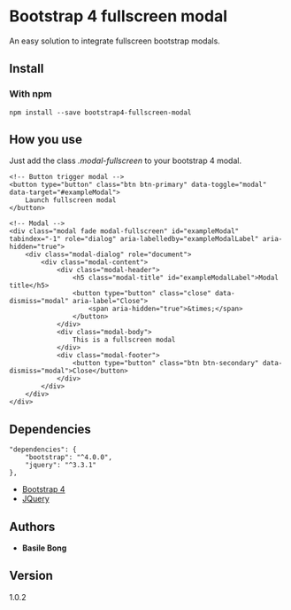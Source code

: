 # Bootstrap 4 fullscreen modal

An easy solution to integrate fullscreen bootstrap modals.

## Install

### With npm

```
npm install --save bootstrap4-fullscreen-modal
```

## How you use

Just add the class *.modal-fullscreen* to your bootstrap 4 modal.

```
<!-- Button trigger modal -->
<button type="button" class="btn btn-primary" data-toggle="modal" data-target="#exampleModal">
    Launch fullscreen modal
</button>

<!-- Modal -->
<div class="modal fade modal-fullscreen" id="exampleModal" tabindex="-1" role="dialog" aria-labelledby="exampleModalLabel" aria-hidden="true">
    <div class="modal-dialog" role="document">
        <div class="modal-content">
            <div class="modal-header">
                <h5 class="modal-title" id="exampleModalLabel">Modal title</h5>
                <button type="button" class="close" data-dismiss="modal" aria-label="Close">
                    <span aria-hidden="true">&times;</span>
                </button>
            </div>
            <div class="modal-body">
                This is a fullscreen modal
            </div>
            <div class="modal-footer">
                <button type="button" class="btn btn-secondary" data-dismiss="modal">Close</button>
            </div>
        </div>
    </div>
</div>
```

## Dependencies

```
"dependencies": {
    "bootstrap": "^4.0.0",
    "jquery": "^3.3.1"
},
```

* [Bootstrap 4 ](https://getbootstrap.com/)
* [JQuery](https://jquery.com/) 

## Authors

* **Basile Bong** 

## Version

1.0.2